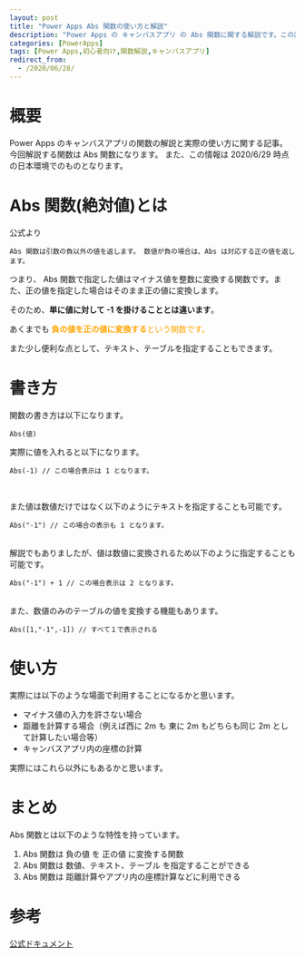 ```yaml
---
layout: post
title: "Power Apps Abs 関数の使い方と解説"
description: "Power Apps の キャンバスアプリ の Abs 関数に関する解説です。この記事を読むことで Abs の使い方をマスターすることができます。Abs は 値 を 絶対値 に変換する関数です。"
categories: [PowerApps]
tags: [Power Apps,初心者向け,関数解説,キャンバスアプリ]
redirect_from:
  - /2020/06/28/
---
```


#  概要

Power Apps のキャンバスアプリの関数の解説と実際の使い方に関する記事。
今回解説する関数は Abs 関数になります。
また、この情報は 2020/6/29 時点の日本環境でのものとなります。

# Abs 関数(絶対値)とは

公式より
```
Abs 関数は引数の負以外の値を返します。 数値が負の場合は、Abs は対応する正の値を返します。
```

つまり、 Abs 関数で指定した値はマイナス値を整数に変換する関数です。また、正の値を指定した場合はそのまま正の値に変換します。

そのため、**単に値に対して -1 を掛けることとは違います**。

あくまでも<span style="color:orange"> **負の値を正の値に変換する**<span>という関数です。

また少し便利な点として、テキスト、テーブルを指定することもできます。

# 書き方
関数の書き方は以下になります。

```
Abs(値)
```

実際に値を入れると以下になります。

```
Abs(-1) // この場合表示は 1 となります。
```
<br/>

また値は数値だけではなく以下のようにテキストを指定することも可能です。

```
Abs("-1") // この場合の表示も 1 となります。
```

<br/>
解説でもありましたが、値は数値に変換されるため以下のように指定することも可能です。

```
Abs("-1") + 1 // この場合表示は 2 となります。
```


<br/>
また、数値のみのテーブルの値を変換する機能もあります。

```
Abs([1,"-1",-1]) // すべて１で表示される
```


# 使い方

実際には以下のような場面で利用することになるかと思います。

- マイナス値の入力を許さない場合
- 距離を計算する場合（例えば西に 2m も 東に 2m もどちらも同じ 2m として計算したい場合等）
- キャンバスアプリ内の座標の計算

実際にはこれら以外にもあるかと思います。

# まとめ

Abs 関数とは以下のような特性を持っています。

1. Abs 関数は 負の値 を 正の値 に変換する関数
2. Abs 関数は 数値、テキスト、テーブル を指定することができる
3. Abs 関数は 距離計算やアプリ内の座標計算などに利用できる



# 参考
[公式ドキュメント](https://docs.microsoft.com/ja-jp/powerapps/maker/canvas-apps/functions/function-numericals)
